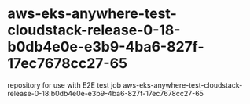# aws-eks-anywhere-test-cloudstack-release-0-18-b0db4e0e-e3b9-4ba6-827f-17ec7678cc27-65
repository for use with E2E test job aws-eks-anywhere-test-cloudstack-release-0-18:b0db4e0e-e3b9-4ba6-827f-17ec7678cc27-65
